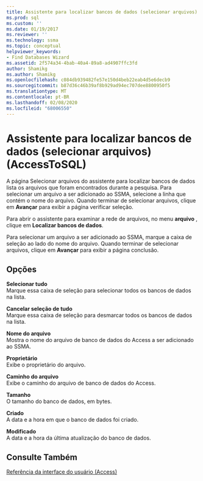 ```yaml
---
title: Assistente para localizar bancos de dados (selecionar arquivos) (AccessToSQL) | Microsoft Docs
ms.prod: sql
ms.custom: ''
ms.date: 01/19/2017
ms.reviewer: ''
ms.technology: ssma
ms.topic: conceptual
helpviewer_keywords:
- Find Databases Wizard
ms.assetid: 2f574a34-4bab-40a4-89a8-ad4907ffc3fd
author: Shamikg
ms.author: Shamikg
ms.openlocfilehash: c084db939482fe57e150d4beb22eab4d5e6decb9
ms.sourcegitcommit: b87d36c46b39af8b929ad94ec707dee8800950f5
ms.translationtype: MT
ms.contentlocale: pt-BR
ms.lasthandoff: 02/08/2020
ms.locfileid: "68006550"
---
```

# <a name="find-databases-wizard-select-files-accesstosql"></a>Assistente para localizar bancos de dados (selecionar arquivos) (AccessToSQL)
A página Selecionar arquivos do assistente para localizar bancos de dados lista os arquivos que foram encontrados durante a pesquisa. Para selecionar um arquivo a ser adicionado ao SSMA, selecione a linha que contém o nome do arquivo. Quando terminar de selecionar arquivos, clique em **Avançar** para exibir a página verificar seleção.  
  
Para abrir o assistente para examinar a rede de arquivos, no menu **arquivo** , clique em **Localizar bancos de dados**.  
  
Para selecionar um arquivo a ser adicionado ao SSMA, marque a caixa de seleção ao lado do nome do arquivo. Quando terminar de selecionar arquivos, clique em **Avançar** para exibir a página conclusão.  
  
## <a name="options"></a>Opções  
**Selecionar tudo**  
Marque essa caixa de seleção para selecionar todos os bancos de dados na lista.  
  
**Cancelar seleção de tudo**  
Marque essa caixa de seleção para desmarcar todos os bancos de dados na lista.  
  
**Nome do arquivo**  
Mostra o nome do arquivo de banco de dados do Access a ser adicionado ao SSMA.  
  
**Proprietário**  
Exibe o proprietário do arquivo.  
  
**Caminho do arquivo**  
Exibe o caminho do arquivo de banco de dados do Access.  
  
**Tamanho**  
O tamanho do banco de dados, em bytes.  
  
**Criado**  
A data e a hora em que o banco de dados foi criado.  
  
**Modificado**  
A data e a hora da última atualização do banco de dados.  
  
## <a name="see-also"></a>Consulte Também  
[Referência da interface do usuário (Access)](https://msdn.microsoft.com/af24c303-4a41-449b-9c86-d6558a97e839)  
  
